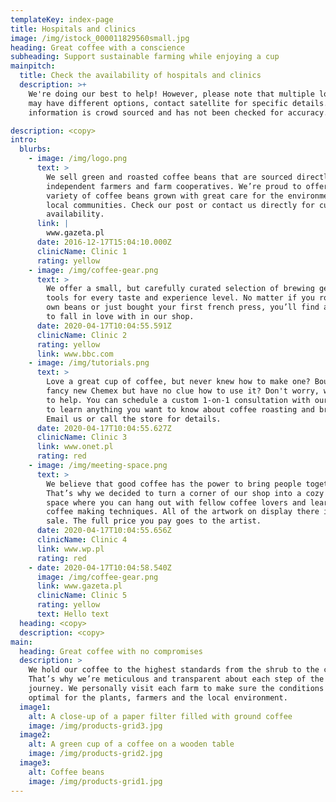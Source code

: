 ```yaml
---
templateKey: index-page
title: Hospitals and clinics
image: /img/istock_000011829560small.jpg
heading: Great coffee with a conscience
subheading: Support sustainable farming while enjoying a cup
mainpitch:
  title: Check the availability of hospitals and clinics
  description: >+
    We're doing our best to help! However, please note that multiple locations
    may have different options, contact satellite for specific details. This
    information is crowd sourced and has not been checked for accuracy.

description: <copy>
intro:
  blurbs:
    - image: /img/logo.png
      text: >
        We sell green and roasted coffee beans that are sourced directly from
        independent farmers and farm cooperatives. We’re proud to offer a
        variety of coffee beans grown with great care for the environment and
        local communities. Check our post or contact us directly for current
        availability.
      link: |
        www.gazeta.pl
      date: 2016-12-17T15:04:10.000Z
      clinicName: Clinic 1
      rating: yellow
    - image: /img/coffee-gear.png
      text: >
        We offer a small, but carefully curated selection of brewing gear and
        tools for every taste and experience level. No matter if you roast your
        own beans or just bought your first french press, you’ll find a gadget
        to fall in love with in our shop.
      date: 2020-04-17T10:04:55.591Z
      clinicName: Clinic 2
      rating: yellow
      link: www.bbc.com
    - image: /img/tutorials.png
      text: >
        Love a great cup of coffee, but never knew how to make one? Bought a
        fancy new Chemex but have no clue how to use it? Don't worry, we’re here
        to help. You can schedule a custom 1-on-1 consultation with our baristas
        to learn anything you want to know about coffee roasting and brewing.
        Email us or call the store for details.
      date: 2020-04-17T10:04:55.627Z
      clinicName: Clinic 3
      link: www.onet.pl
      rating: red
    - image: /img/meeting-space.png
      text: >
        We believe that good coffee has the power to bring people together.
        That’s why we decided to turn a corner of our shop into a cozy meeting
        space where you can hang out with fellow coffee lovers and learn about
        coffee making techniques. All of the artwork on display there is for
        sale. The full price you pay goes to the artist.
      date: 2020-04-17T10:04:55.656Z
      clinicName: Clinic 4
      link: www.wp.pl
      rating: red
    - date: 2020-04-17T10:04:58.540Z
      image: /img/coffee-gear.png
      link: www.gazeta.pl
      clinicName: Clinic 5
      rating: yellow
      text: Hello text
  heading: <copy>
  description: <copy>
main:
  heading: Great coffee with no compromises
  description: >
    We hold our coffee to the highest standards from the shrub to the cup.
    That’s why we’re meticulous and transparent about each step of the coffee’s
    journey. We personally visit each farm to make sure the conditions are
    optimal for the plants, farmers and the local environment.
  image1:
    alt: A close-up of a paper filter filled with ground coffee
    image: /img/products-grid3.jpg
  image2:
    alt: A green cup of a coffee on a wooden table
    image: /img/products-grid2.jpg
  image3:
    alt: Coffee beans
    image: /img/products-grid1.jpg
---
```

